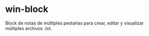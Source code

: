 # win-block
Block de notas de múltiples pestañas para crear, editar y visualizar múltiples archivos .txt.
